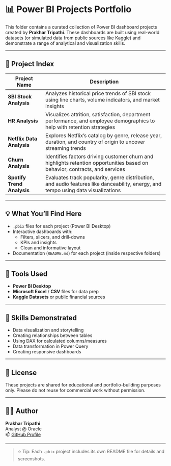 # 📊 Power BI Projects Portfolio

This folder contains a curated collection of Power BI dashboard projects created by **Prakhar Tripathi**. These dashboards are built using real-world datasets (or simulated data from public sources like Kaggle) and demonstrate a range of analytical and visualization skills.

---

## 📁 Project Index

| Project Name             | Description |
|--------------------------|-------------|
| **SBI Stock Analysis**   | Analyzes historical price trends of SBI stock using line charts, volume indicators, and market insights |
| **HR Analysis**          | Visualizes attrition, satisfaction, department performance, and employee demographics to help with retention strategies |
| **Netflix Data Analysis**| Explores Netflix’s catalog by genre, release year, duration, and country of origin to uncover streaming trends |
| **Churn Analysis**       | Identifies factors driving customer churn and highlights retention opportunities based on behavior, contracts, and services |
| **Spotify Trend Analysis**| Evaluates track popularity, genre distribution, and audio features like danceability, energy, and tempo using data visualizations |

---

## 💡 What You’ll Find Here

- `.pbix` files for each project (Power BI Desktop)
- Interactive dashboards with:
  - Filters, slicers, and drill-downs
  - KPIs and insights
  - Clean and informative layout
- Documentation (`README.md`) for each project (inside respective folders)

---

## 🧰 Tools Used

- **Power BI Desktop**
- **Microsoft Excel** / **CSV** files for data prep
- **Kaggle Datasets** or public financial sources

---

## 🧠 Skills Demonstrated

- Data visualization and storytelling
- Creating relationships between tables
- Using DAX for calculated columns/measures
- Data transformation in Power Query
- Creating responsive dashboards

---

## 📄 License

These projects are shared for educational and portfolio-building purposes only. Please do not reuse for commercial work without permission.

---

## 👨‍💻 Author

**Prakhar Tripathi**  
Analyst @ Oracle  
📫 [GitHub Profile](https://github.com/Prakhar1802)

---

> ⭐ Tip: Each `.pbix` project includes its own README file for details and screenshots.
